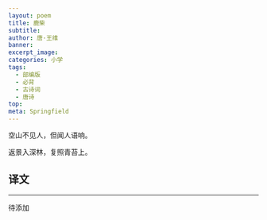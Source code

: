 ```yaml
---
layout: poem
title: 鹿柴
subtitle: 
author: 唐·王维
banner: 
excerpt_image: 
categories: 小学
tags:
  - 部编版
  - 必背
  - 古诗词
  - 唐诗
top: 
meta: Springfield
---
```


空山不见人，但闻人语响。

返景入深林，复照青苔上。


## 译文

---

待添加